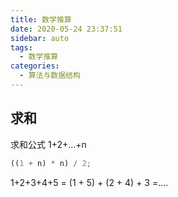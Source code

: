 ```yaml
---
title: 数学推算
date: 2020-05-24 23:37:51
sidebar: auto
tags:
  - 数学推算
categories:
  - 算法与数据结构
---
```


## 求和

求和公式 1+2+…+n

```js
((1 + n) * n) / 2;
```

1+2+3+4+5 = (1 + 5) + (2 + 4) + 3 =....
